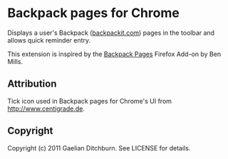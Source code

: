 # Backpack pages for Chrome

Displays a user's Backpack ([backpackit.com](http://backpackit.com/)) pages in the toolbar and allows quick reminder entry.

This extension is inspired by the [Backpack Pages](https://addons.mozilla.org/en-US/firefox/addon/backpack-pages/) Firefox Add-on by Ben Mills.

## Attribution

Tick icon used in Backpack pages for Chrome's UI from http://www.centigrade.de.

## Copyright

Copyright (c) 2011 Gaelian Ditchburn. See LICENSE for details.